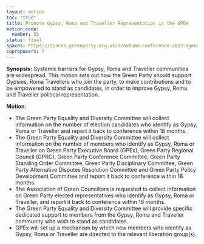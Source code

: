 ```yaml
---
layout: motion
toc: "true"
title: Promote Gypsy, Roma and Traveller Representation in the GPEW
motion_code:
  number: 55
status: final
spaces: https://spaces.greenparty.org.uk/s/autumn-conference-2023-agenda-forum/post/post/view?id=10789
coproposers: 7
---
```

**Synopsis:** Systemic barriers for Gypsy, Roma and Traveller communities are widespread. This motion sets out how the Green Party should support Gypsies, Roma Travellers who join the party, to make contributions and to be empowered to stand as candidates, in order to improve Gypsy, Roma and Traveller political representation.

**Motion**:

* The Green Party Equality and Diversity Committee will collect information on the number of election candidates who identify as Gypsy, Roma or Traveller and report it back to conference within 18 months.
* The Green Party Equality and Diversity Committee will collect information on the number of members who identify as Gypsy, Roma or Traveller on Green Party Executive Board (GPEx), Green Party Regional Council (GPRC), Green Party Conference Committee, Green Party Standing Order Committee, Green Party Disciplinary Committee, Green Party Alternative Disputes Resolution Committee and Green Party Policy Development Committee and report it back to conference within 18 months.
* The Association of Green Councillors is requested to collect information on Green Party elected representatives who identify as Gypsy, Roma or Traveller, and report it back to conference within 18 months.
* The Green Party Equality and Diversity Committee will provide specific dedicated support to members from the Gypsy, Roma and Traveller community who wish to stand as candidates.
* GPEx will set up a mechanism by which new members who identify as Gypsy, Roma or Traveller are directed to the relevant liberation group(s).